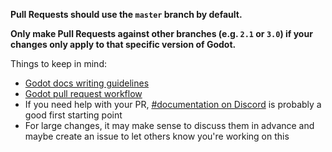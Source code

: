 **Pull Requests should use the `master` branch by default.**

**Only make Pull Requests against other branches (e.g. `2.1` or `3.0`) if your changes only apply to that specific version of Godot.**

Things to keep in mind:

- [Godot docs writing guidelines](http://docs.godotengine.org/en/latest/community/contributing/docs_writing_guidelines.html)
- [Godot pull request workflow](http://docs.godotengine.org/en/latest/community/contributing/pr_workflow.html)
- If you need help with your PR, [#documentation on Discord](https://godotengine.org/community) is probably a good first starting point
- For large changes, it may make sense to discuss them in advance and maybe create an issue to let others know you're working on this
